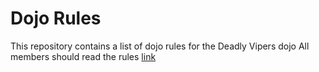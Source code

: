 Dojo Rules
==========

This repository contains a list of dojo rules for the Deadly Vipers dojo
All members should read the rules
[link](https://github.com/deadlyvipers)


